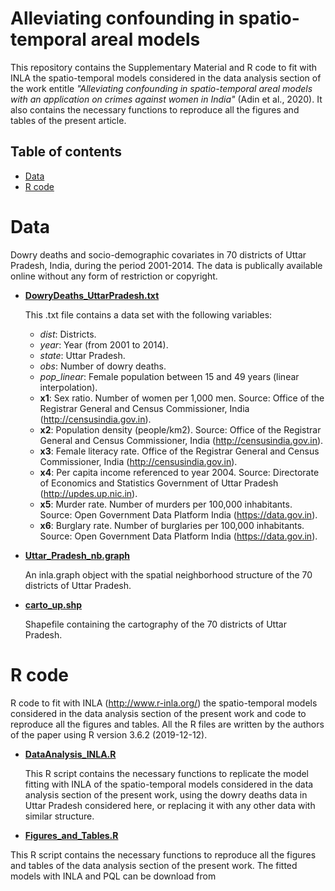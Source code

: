 # Alleviating confounding in spatio-temporal areal models
This repository contains the Supplementary Material and R code to fit with INLA the spatio-temporal models considered in the data analysis section of the work entitle _"Alleviating confounding in spatio-temporal areal models with an application on crimes against women in India"_ (Adin et al., 2020). It also contains the necessary functions to reproduce all the figures and tables of the present article.


## Table of contents

- [Data](#Data)
- [R code](#R-code)


# Data
Dowry deaths and socio-demographic covariates in 70 districts of Uttar Pradesh, India, during the period 2001-2014. The data is publically available online without any form of restriction or copyright.

- [**DowryDeaths_UttarPradesh.txt**](https://github.com/spatialstatisticsupna/Confounding_article/blob/master/data/DowryDeaths_UttarPradesh.txt)
  
  This .txt file contains a data set with the following variables:
	- _dist_: Districts.
	- _year_: Year (from 2001 to 2014).
	- _state_: Uttar Pradesh.
	- _obs_: Number of dowry deaths.
	- _pop_linear_: Female population between 15 and 49 years (linear interpolation).
	- **x1**: Sex ratio. Number of women per 1,000 men. Source: Office of the Registrar General and Census Commissioner, India (http://censusindia.gov.in).
	- **x2**: Population density (people/km2). Source: Office of the Registrar General and Census Commissioner, India (http://censusindia.gov.in).
	- **x3**: Female literacy rate. Office of the Registrar General and Census Commissioner, India (http://censusindia.gov.in).
	- **x4**: Per capita income referenced to year 2004. Source: Directorate of Economics and Statistics Government of Uttar Pradesh  (http://updes.up.nic.in).
	- **x5**: Murder rate. Number of murders per 100,000 inhabitants. Source: Open Government Data Platform India (https://data.gov.in).
	- **x6**: Burglary rate. Number of burglaries per 100,000 inhabitants. Source: Open Government Data Platform India (https://data.gov.in).


- [**Uttar_Pradesh_nb.graph**](https://github.com/spatialstatisticsupna/Confounding_article/blob/master/data/Uttar_Pradesh_nb.graph)
  
  An inla.graph object with the spatial neighborhood structure of the 70 districts of Uttar Pradesh.


- [**carto_up.shp**](https://github.com/spatialstatisticsupna/Confounding_article/blob/master/data/carto_up/)

  Shapefile containing the cartography of the 70 districts of Uttar Pradesh.


# R code
R code to fit with INLA (http://www.r-inla.org/) the spatio-temporal models considered in the data analysis section of the present work and code to reproduce all the figures and tables. All the R files are written by the authors of the paper using R version 3.6.2 (2019-12-12).

- [**DataAnalysis_INLA.R**](https://github.com/spatialstatisticsupna/Confounding_article/blob/master/R/DataAnalysis_INLA.R)

  This R script contains the necessary functions to replicate the model fitting with INLA of the spatio-temporal models considered in the data analysis section of the present work, using the dowry deaths data in Uttar Pradesh considered here, or replacing it with any other data with similar structure.
  
 - [**Figures_and_Tables.R**](https://github.com/spatialstatisticsupna/Confounding_article/blob/master/R/Figures_and_Tables.R)
 
 
  This R script contains the necessary functions to reproduce all the figures and tables of the data analysis section of the present work. The fitted models with INLA and PQL can be download from
